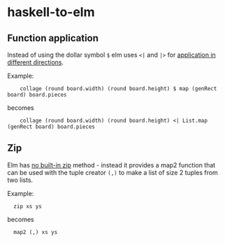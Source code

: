 # haskell-to-elm


## Function application

Instead of using the dollar symbol `$` elm uses `<|` and `|>`  for [application in different directions](http://package.elm-lang.org/packages/elm-lang/core/2.1.0/Basics#|>). 

Example:

```
    collage (round board.width) (round board.height) $ map (genRect board) board.pieces
```
becomes
```
    collage (round board.width) (round board.height) <| List.map (genRect board) board.pieces
```


## Zip

Elm has [no built-in zip](http://elm-lang.org/examples/zip) method - instead it provides a map2 function that can be used with the tuple creator `(,)` to make a list of size 2 tuples from two lists.

Example:

```
  zip xs ys
```
becomes
```
  map2 (,) xs ys
```
